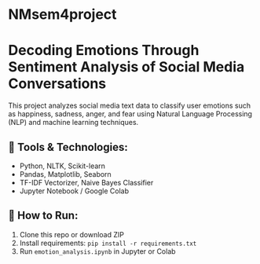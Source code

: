 # NMsem4project
# Decoding Emotions Through Sentiment Analysis of Social Media Conversations

This project analyzes social media text data to classify user emotions such as happiness, sadness, anger, and fear using Natural Language Processing (NLP) and machine learning techniques.

## 🔧 Tools & Technologies:
- Python, NLTK, Scikit-learn
- Pandas, Matplotlib, Seaborn
- TF-IDF Vectorizer, Naive Bayes Classifier
- Jupyter Notebook / Google Colab

## 🚀 How to Run:
1. Clone this repo or download ZIP
2. Install requirements: `pip install -r requirements.txt`
3. Run `emotion_analysis.ipynb` in Jupyter or Colab
